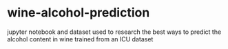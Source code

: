 # wine-alcohol-prediction
jupyter notebook and dataset used to research the best ways to predict the alcohol content in wine trained from an ICU dataset 
